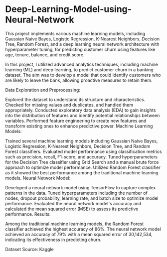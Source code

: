 # Deep-Learning-Model-using-Neural-Network
This project implements various machine learning models, including Gaussian Naive Bayes, Logistic Regression, K-Nearest Neighbors, Decision Tree, Random Forest, and a deep learning neural network architecture with hyperparameter tuning, for predicting customer churn using features like age, tenure, balance, and credit score.

In this project, I utilized advanced analytics techniques, including machine learning (ML) and deep learning, to predict customer churn in a banking dataset. The aim was to develop a model that could identify customers who are likely to leave the bank, allowing proactive measures to retain them.

Data Exploration and Preprocessing:

Explored the dataset to understand its structure and characteristics.
Checked for missing values and duplicates, and handled them appropriately.
Conducted exploratory data analysis (EDA) to gain insights into the distribution of features and identify potential relationships between variables.
Performed feature engineering to create new features and transform existing ones to enhance predictive power.
Machine Learning Models:

Trained several machine learning models including Gaussian Naive Bayes, Logistic Regression, K-Nearest Neighbors, Decision Tree, and Random Forest classifiers.
Evaluated model performance using classification metrics such as precision, recall, F1-score, and accuracy.
Tuned hyperparameters for the Decision Tree classifier using Grid Search and a manual brute force approach to optimize model performance.
Utilized Random Forest classifier as it showed the best performance among the traditional machine learning models.
Neural Network Model:

Developed a neural network model using TensorFlow to capture complex patterns in the data.
Tuned hyperparameters including the number of nodes, dropout probability, learning rate, and batch size to optimize model performance.
Evaluated the neural network model's accuracy and calculated the mean squared error (MSE) to assess its predictive performance.
Results:

Among the traditional machine learning models, the Random Forest classifier achieved the highest accuracy of 86%.
The neural network model achieved an accuracy of 79% with a mean squared error of 30,142,534, indicating its effectiveness in predicting churn.

Dataset Source: Kaggle
